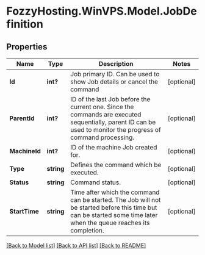 # FozzyHosting.WinVPS.Model.JobDefinition
## Properties

Name | Type | Description | Notes
------------ | ------------- | ------------- | -------------
**Id** | **int?** | Job primary ID. Can be used to show Job details or cancel the command | [optional] 
**ParentId** | **int?** | ID of the last Job before the current one. Since the commands are executed sequentially, parent ID can be used to monitor the progress of command processing. | [optional] 
**MachineId** | **int?** | ID of the machine Job created for. | [optional] 
**Type** | **string** | Defines the command which be executed. | [optional] 
**Status** | **string** | Command status. | [optional] 
**StartTime** | **string** | Time after which the command can be started. The Job will not be started before this time but can be started some time later when the queue reaches its completion. | [optional] 

[[Back to Model list]](../README.md#documentation-for-models) [[Back to API list]](../README.md#documentation-for-api-endpoints) [[Back to README]](../README.md)

